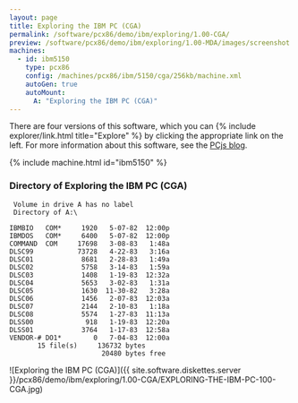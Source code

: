 ```yaml
---
layout: page
title: Exploring the IBM PC (CGA)
permalink: /software/pcx86/demo/ibm/exploring/1.00-CGA/
preview: /software/pcx86/demo/ibm/exploring/1.00-MDA/images/screenshot.png
machines:
  - id: ibm5150
    type: pcx86
    config: /machines/pcx86/ibm/5150/cga/256kb/machine.xml
    autoGen: true
    autoMount:
      A: "Exploring the IBM PC (CGA)"
---
```


There are four versions of this software, which you can {% include explorer/link.html title="Explore" %} by clicking the appropriate link on the left.
For more information about this software, see the [PCjs blog](/blog/2018/04/01/).

{% include machine.html id="ibm5150" %}

### Directory of Exploring the IBM PC (CGA)

     Volume in drive A has no label
     Directory of A:\

    IBMBIO   COM*     1920   5-07-82  12:00p
    IBMDOS   COM*     6400   5-07-82  12:00p
    COMMAND  COM     17698   3-08-83   1:48a
    DLSC99           73728   4-22-83   3:16a
    DLSC01            8681   2-28-83   1:49a
    DLSC02            5758   3-14-83   1:59a
    DLSC03            1408   1-19-83  12:32a
    DLSC04            5653   3-02-83   1:31a
    DLSC05            1630  11-30-82   3:28a
    DLSC06            1456   2-07-83  12:03a
    DLSC07            2144   2-10-83   1:18a
    DLSC08            5574   1-27-83  11:13a
    DLSS00             918   1-19-83  12:20a
    DLSS01            3764   1-17-83  12:58a
    VENDOR-# DO1*        0   7-04-83  12:00a
           15 file(s)     136732 bytes
                           20480 bytes free

![Exploring the IBM PC (CGA)]({{ site.software.diskettes.server }}/pcx86/demo/ibm/exploring/1.00-CGA/EXPLORING-THE-IBM-PC-100-CGA.jpg)
